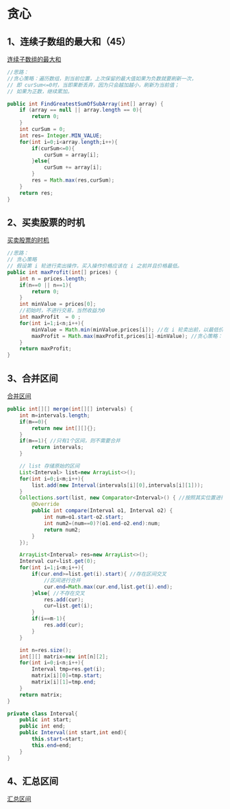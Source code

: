# 贪心

## 1、连续子数组的最大和（45）

[连续子数组的最大和](https://www.nowcoder.com/practice/459bd355da1549fa8a49e350bf3df484?tpId=13&tqId=11183&tPage=1&rp=1&ru=/ta/coding-interviews&qru=/ta/coding-interviews/question-ranking)

```java
//思路：
//贪心策略：遍历数组，到当前位置，上次保留的最大值如果为负数就要刷新一次，
// 即 curSum<=0时，当即果断丢弃，因为只会越加越小，刷新为当前值；
// 如果为正数，继续累加。

public int FindGreatestSumOfSubArray(int[] array) {
    if (array == null || array.length == 0){
        return 0;
    }
    int curSum = 0;
    int res= Integer.MIN_VALUE;
    for(int i=0;i<array.length;i++){
        if(curSum<=0){
            curSum = array[i];
        }else{
            curSum += array[i];
        }
        res = Math.max(res,curSum);
    }
    return res;
}
```



## 2、买卖股票的时机

[买卖股票的时机](https://leetcode.com/problems/best-time-to-buy-and-sell-stock/description/)

```java
//思路：
// 贪心策略
// 假设第 i 轮进行卖出操作，买入操作价格应该在 i 之前并且价格最低。
public int maxProfit(int[] prices) {
    int n = prices.length;
    if(n==0 || n==1){
        return 0;
    }
    int minValue = prices[0];
    //初始时，不进行交易，当然收益为0
    int maxProfit  = 0 ;
    for(int i=1;i<n;i++){
        minValue = Math.min(minValue,prices[i]); //在 i 轮卖出前，以最低价格买入
        maxProfit = Math.max(maxProfit,prices[i]-minValue); //贪心策略：每轮都买出
    }
    return maxProfit;
}
```



## 3、合并区间

[合并区间](https://leetcode-cn.com/problems/merge-intervals/)

```java
public int[][] merge(int[][] intervals) {
    int m=intervals.length;
    if(m==0){
        return new int[][]{};
    }
    if(m==1){ //只有1个区间，则不需要合并
        return intervals;
    }

    // list 存储原始的区间
    List<Interval> list=new ArrayList<>();
    for(int i=0;i<m;i++){
        list.add(new Interval(intervals[i][0],intervals[i][1]));
    }
    Collections.sort(list, new Comparator<Interval>() { //按照其实位置进行排序
        @Override
        public int compare(Interval o1, Interval o2) {
            int num=o1.start-o2.start;
            int num2=(num==0)?(o1.end-o2.end):num;
            return num2;
        }
    });

    ArrayList<Interval> res=new ArrayList<>();
    Interval cur=list.get(0);
    for(int i=1;i<m;i++){
        if(cur.end>=list.get(i).start){ //存在区间交叉
            //区间进行合并
            cur.end=Math.max(cur.end,list.get(i).end);
        }else{ //不存在交叉
            res.add(cur);
            cur=list.get(i);
        }
        if(i==m-1){
            res.add(cur);
        }
    }

    int n=res.size();
    int[][] matrix=new int[n][2];
    for(int i=0;i<n;i++){
        Interval tmp=res.get(i);
        matrix[i][0]=tmp.start;
        matrix[i][1]=tmp.end;
    }
    return matrix;
}

private class Interval{
    public int start;
    public int end;
    public Interval(int start,int end){
        this.start=start;
        this.end=end;
    }
}
```



## 4、汇总区间

[汇总区间](https://leetcode-cn.com/problems/summary-ranges/)

```java

```

